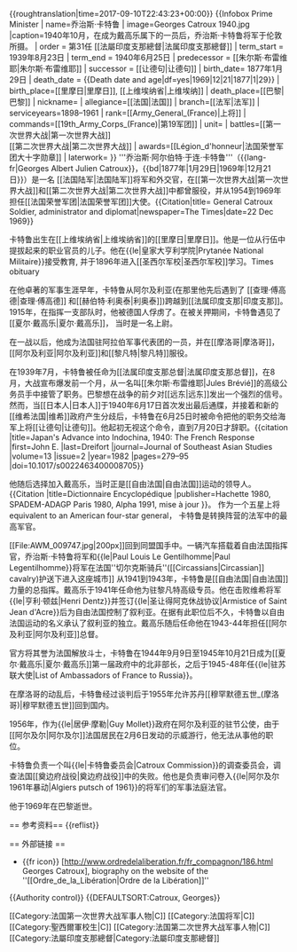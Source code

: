 {{roughtranslation|time=2017-09-10T22:43:23+00:00}}
{{Infobox Prime Minister
| name=乔治斯·卡特鲁
| image=Georges Catroux 1940.jpg
|caption=1940年10月，在成为戴高乐属下的一员后，乔治斯·卡特鲁将军于伦敦所摄。
| order       = 第31任 [[法屬印度支那總督|法属印度支那總督]]
| term_start   = 1939年8月23日
| term_end     = 1940年6月25日
| predecessor  = [[朱尔斯·布雷维耶|朱尔斯·布雷维耶]]
| successor    = [[让德句|让德句]]
| birth_date= 1877年1月29日 
| death_date = {{Death date and age|df=yes|1969|12|21|1877|1|29}}
| birth_place=[[里摩日|里摩日]], [[上维埃纳省|上维埃纳]]
| death_place=[[巴黎|巴黎]]
| nickname=
| allegiance=[[法国|法国]]
| branch=[[法军|法军]]
| serviceyears=1898–1961
| rank=[[Army_General_(France)|上将]]
| commands=[[19th_Army_Corps_(France)|第19军团]]
| unit=
| battles=[[第一次世界大战|第一次世界大战]]<br/>[[第二次世界大战|第二次世界大战]]
| awards=[[Légion_d'honneur|法国荣誉军团大十字勋章]]
| laterwork= 
}}
'''乔治斯·阿尔伯特·于连·卡特鲁'''（{{lang-fr|Georges Albert Julien Catroux}}，{{bd|1877年|1月29日|1969年|12月21日}}）是一名 [[法国陆军|法国陆军]]将军和外交官，在[[第一次世界大战|第一次世界大战]]和[[第二次世界大战|第二次世界大战]]中都曾服役，并从1954到1969年担任[[法国荣誉军团|法国荣誉军团]]大使。<ref>{{Citation|title= General Catroux Soldier, administrator and diplomat|newspaper=The Times|date=22 Dec 1969}}</ref>

卡特鲁出生在[[上维埃纳省|上维埃纳省]]的[[里摩日|里摩日]]。他是一位从行伍中提拔起来的职业官员的儿子。他在{{le|皇家大亨利学院|Prytanée National Militaire}}接受教育, 并于1896年进入[[圣西尔军校|圣西尔军校]]学习。<ref name="Times obituary">Times obituary</ref>

在他卓著的军事生涯早年，卡特鲁从阿尔及利亚(在那里他先后遇到了 [[查理·傅高德|查理·傅高德]] 和[[赫伯特·利奥泰|利奥泰]])跨越到[[法属印度支那|印度支那]]。 1915年，在指挥一支部队时，他被德国人俘虏了。在被关押期间，卡特鲁遇见了[[夏尔·戴高乐|夏尔·戴高乐]]， 当时是一名上尉。

在一战以后，他成为法国驻阿拉伯军事代表团的一员，并在[[摩洛哥|摩洛哥]]， [[阿尔及利亚|阿尔及利亚]]和[[黎凡特|黎凡特]]服役。

在1939年7月，卡特鲁被任命为[[法属印度支那总督|法属印度支那总督]]，在8月，大战宣布爆发前一个月，从一名叫[[朱尔斯·布雷维耶|Jules Brévié]]的高级公务员手中接管了职务。巴黎想在战争的前夕对[[远东|远东]]发出一个强烈的信号。然而，当[[日本人|日本人]]于1940年6月17日首次发出最后通牒，并接着和新的 [[维希法国|维希]]政府产生分歧后，卡特鲁在6月25日时被命令把他的职务交给海军上将[[让德句|让德句]]。他起初无视这个命令，直到7月20日才辞职。<ref>{{citation |title=Japan's Advance into Indochina, 1940: The French Response |first=John E. |last=Dreifort |journal=Journal of Southeast Asian Studies |volume=13 |issue=2 |year=1982 |pages=279–95 |doi=10.1017/s0022463400008705}}</ref>

他随后选择加入戴高乐，当时正是[[自由法国|自由法国]]运动的领导人<REF NAME=DE>。
{{Citation
|title=Dictionnaire Encyclopédique
|publisher=Hachette 1980, SPADEM-ADAGP Paris 1980, Alpha 1991, mise à jour
}}</ref>。
作为一个五星上将<ref>equivalent to an American four-star general</ref>， 卡特鲁是转换阵营的法军中的最高军官<ref name="Times obituary"/>。

[[File:AWM_009747.jpg|200px]]回到同盟国手中。一辆汽车搭载着自由法国指挥官，乔治斯·卡特鲁将军和{{le|Paul Louis Le Gentilhomme|Paul Legentilhomme}}将军在法国''切尔克斯骑兵''([[Circassians|Circassian]] cavalry)护送下进入这座城市]] 从1941到1943年，卡特鲁是[[自由法国|自由法国]]力量的总指挥。戴高乐于1941年任命他为驻黎凡特高级专员。他在击败维希将军{{le|亨利·顿兹|Henri Dentz}}并签订{{le|圣让得阿克休战协议|Armistice of Saint Jean d'Acre}}后为自由法国控制了叙利亚。在据有此职位后不久，卡特鲁以自由法国运动的名义承认了叙利亚的独立。戴高乐随后任命他在1943-44年担任[[阿尔及利亚|阿尔及利亚]]总督。<ref name="DE"/>

官方将其誉为法国解放斗士，卡特鲁在1944年9月9日至1945年10月21日成为[[夏尔·戴高乐|夏尔·戴高乐]]第一届政府中的北非部长，之后于1945-48年任{{le|驻苏联大使|List of Ambassadors of France to Russia}}<ref name="DE"/>。

在摩洛哥的动乱后，卡特鲁经过谈判后于1955年允许苏丹[[穆罕默德五世_(摩洛哥)|穆罕默德五世]]回到国内<ref name="Times obituary"/>。

1956年，作为{{le|居伊·摩勒|Guy Mollet}}政府在阿尔及利亚的驻节公使，由于[[阿尔及尔|阿尔及尔]]法国居民在2月6日发动的示威游行，他无法从事他的职位。<ref name="Times obituary"/>

卡特鲁负责一个叫{{le|卡特鲁委员会|Catroux Commission}}的调查委员会，调查法国[[奠边府战役|奠边府战役]]中的失败。他也是负责审问卷入{{le|阿尔及尔1961年暴动|Algiers putsch of 1961}}的将军们的军事法庭法官<ref name="Times obituary"/>。

他于1969年在巴黎逝世。

== 参考资料==
{{reflist}}

== 外部链接 ==
* {{fr icon}} [http://www.ordredelaliberation.fr/fr_compagnon/186.html Georges Catroux], biography on the website of the ''[[Ordre_de_la_Libération|Ordre de la Libération]]''

{{Authority control}}
{{DEFAULTSORT:Catroux, Georges}}

[[Category:法国第一次世界大战军事人物|C]]
[[Category:法国将军|C]]
[[Category:聖西爾軍校生|C]]
[[Category:法国第二次世界大战军事人物|C]]
[[Category:法屬印度支那總督|Category:法屬印度支那總督]]